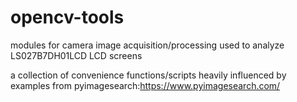 # opencv-tools
modules for camera image acquisition/processing used to analyze LS027B7DH01LCD LCD screens

a collection of convenience functions/scripts heavily influenced by examples from pyimagesearch:https://www.pyimagesearch.com/
